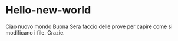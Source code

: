 # Hello-new-world
Ciao nuovo mondo
Buona Sera  faccio delle prove per capire come si modificano i file.
Grazie.
